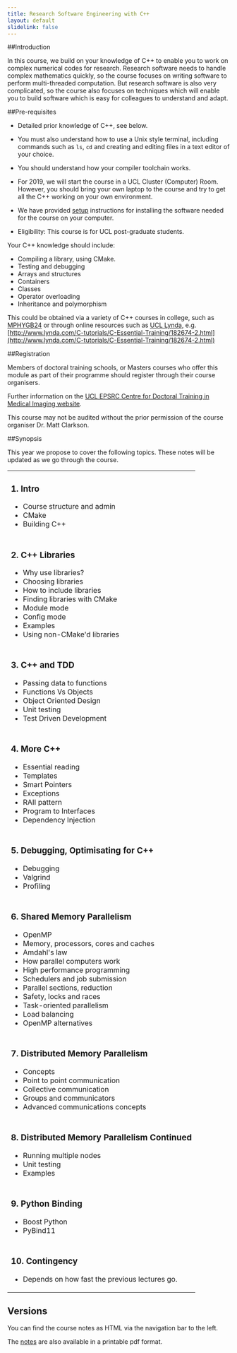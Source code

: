 ```yaml
---
title: Research Software Engineering with C++
layout: default
slidelink: false
---
```


##Introduction

In this course, we build on your knowledge of C++ to enable you to work on complex numerical codes for research.
Research software needs to handle complex mathematics quickly, so the course focuses on writing software to perform multi-threaded computation. But research software is also
very complicated, so the course also focuses on techniques which will enable you to build software which is easy for colleagues
to understand and adapt.

##Pre-requisites

* Detailed prior knowledge of C++, see below.
* You must also understand how to use a Unix style terminal, including commands such as ```ls```, ```cd``` and creating and editing files in a text editor of your choice.
* You should understand how your compiler toolchain works.
* For 2019, we will start the course in a UCL Cluster (Computer) Room. However, you
  should bring your own laptop to the course and try to get all the C++ working on your own environment.
* We have provided [setup](98Installation) instructions for installing the software needed for the course on your computer.

* Eligibility: This course is for UCL post-graduate students.

Your C++ knowledge should include:

* Compiling a library, using CMake.
* Testing and debugging
* Arrays and structures
* Containers
* Classes
* Operator overloading
* Inheritance and polymorphism

This could be obtained via a variety of C++ courses in college, such as
[MPHYGB24](https://moodle.ucl.ac.uk/course/view.php?id=5395)
or through online resources such as [UCL Lynda](https://www.ucl.ac.uk/lynda),
 e.g. [http://www.lynda.com/C-tutorials/C-Essential-Training/182674-2.html](http://www.lynda.com/C-tutorials/C-Essential-Training/182674-2.html)

##Registration

Members of doctoral training schools, or Masters courses who offer this module as part of their programme should register through their course organisers.

Further information on the [UCL EPSRC Centre for Doctoral Training in Medical Imaging website](http://medicalimaging-cdt.ucl.ac.uk/programmes).

This course may not be audited without the prior permission of the course organiser Dr. Matt Clarkson.

##Synopsis

This year we propose to cover the following topics. These notes will be updated as we go through the course.

<table>
 <tbody>

  <tr>

   <td>
    <h3>1. Intro</h3>
    <ul>
     <li>Course structure and admin</li>
     <li>CMake</li>
     <li>Building C++</li>        
    </ul>
   </td>

  </tr>
  <tr>
  
   <td>
    <h3>2. C++ Libraries</h3>
    <ul>
     <li>Why use libraries?</li>
     <li>Choosing libraries</li>
     <li>How to include libraries</li>
     <li>Finding libraries with CMake</li>
     <li>Module mode</li>
     <li>Config mode</li>
     <li>Examples</li>
     <li>Using non-CMake'd libraries</li>     
    </ul>
   </td>
  
  </tr>
  <tr>
  
   <td>
    <h3>3. C++ and TDD</h3>
    <ul>
     <li>Passing data to functions</li>
     <li>Functions Vs Objects</li>
     <li>Object Oriented Design</li>
     <li>Unit testing</li> 
     <li>Test Driven Development</li>
    </ul>
   </td>

  </tr>
  <tr>
     
   <td>
    <h3>4. More C++</h3>
    <ul>
     <li>Essential reading</li>
     <li>Templates</li>
     <li>Smart Pointers</li>
     <li>Exceptions</li>
     <li>RAII pattern</li>
     <li>Program to Interfaces</li>
     <li>Dependency Injection</li>
    </ul>
   </td>

  </tr>
  <tr>

   <td>
    <h3>5. Debugging, Optimisating for C++</h3>
    <ul>
     <li>Debugging</li>
     <li>Valgrind</li>
     <li>Profiling</li>
    </ul>
   </td>
  
  </tr>
  <tr>
  
   <td>
    <h3>6. Shared Memory Parallelism</h3>
    <ul>
     <li>OpenMP</li>
     <li>Memory, processors, cores and caches</li>
     <li>Amdahl's law</li>
     <li>How parallel computers work</li>
     <li>High performance programming</li>
     <li>Schedulers and job submission</li>     
     <li>Parallel sections, reduction</li>
     <li>Safety, locks and races</li>
     <li>Task-oriented parallelism</li>
     <li>Load balancing</li>
     <li>OpenMP alternatives</li>
    </ul>
   </td>
     
  </tr>
  <tr>
         
   <td>
    <h3>7. Distributed Memory Parallelism</h3>
    <ul>
     <li>Concepts</li>
     <li>Point to point communication</li>
     <li>Collective communication</li>
     <li>Groups and communicators</li>
     <li>Advanced communications concepts</li>
    </ul>
   </td>

  </tr>
  <tr>


   <td>
    <h3>8. Distributed Memory Parallelism Continued</h3>
    <ul>
     <li>Running multiple nodes</li>
     <li>Unit testing</li>
     <li>Examples</li>
    </ul>
   </td>

  </tr>
  <tr>


   <td>
    <h3>9. Python Binding</h3>
    <ul>
     <li>Boost Python</li>
     <li>PyBind11</li>
    </ul>
   </td>

  </tr>
  <tr>


   <td>
    <h3>10. Contingency</h3>
    <ul>
     <li>Depends on how fast the previous lectures go.</li>
    </ul>
   </td>

  </tr>

 </tbody>
</table>


Versions
--------

You can find the course notes as HTML via the navigation bar to the left.

The [notes](notes.pdf) are also available in  a printable pdf format.
